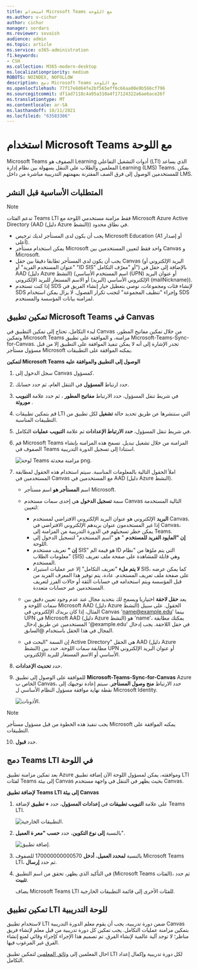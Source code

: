 ```yaml
---
title: استخدام Microsoft Teams مع اللوحة
ms.author: v-cichur
author: cichur
manager: serdars
ms.reviewer: sovaish
audience: admin
ms.topic: article
ms.service: o365-administration
f1.keywords:
- CSH
ms.collection: M365-modern-desktop
ms.localizationpriority: medium
ROBOTS: NOINDEX, NOFOLLOW
description: دمج Microsoft Teams مع اللوحة
ms.openlocfilehash: 77f17e8d64fe2bf565eff6c66aa00e9b566cf796
ms.sourcegitcommit: df1ad7118c4a95a310a4f17124322a6ae6ace26f
ms.translationtype: MT
ms.contentlocale: ar-SA
ms.lasthandoff: 10/11/2021
ms.locfileid: "63583306"
---
```

# <a name="use-microsoft-teams-classes-with-canvas"></a>استخدام Microsoft Teams مع اللوحة

Microsoft Teams الصفوف هو Learning أدوات التشغيل التفاعلي (LTI) الذي يساعد المعلمين والطلاب على التنقل بسهولة بين نظام إدارة Learning (LMS) Teams. يمكن للمستخدمين الوصول إلى فرق الصف المقترنة بمهمتهم التدريبية مباشرة من داخل LMS.

## <a name="prerequisites-before-deployment"></a>المتطلبات الأساسية قبل النشر

> [!NOTE]
> تدعم الفئات Teams LTI فقط مزامنة مستخدمي اللوحة مع Microsoft Azure Active Directory (AAD (دليل Azure النشط)) في نطاق محدود. 
> - يجب أن يكون لدى المستأجر لديك ترخيص Microsoft Education (A1 أو إصدار أعلى).
> - يمكن استخدام مستأجر Microsoft واحد فقط لتعيين المستخدمين بين Canvas و Microsoft.
> - يجب أن يكون لدى المستأجر تطابقا دقيقا بين حقل Canvas (البريد الإلكتروني أو "عنوان المستخدم الفريد" أو "ID SIS" أو "معرّف التكامل") بالإضافة إلى حقل في AAD (دليل Azure النشط) (اسم المستخدم الأساسي (UPN) أو عنوان البريد الإلكتروني الأساسي (البريد) أو الاسم المستعار للبريد الإلكتروني (mailNickname)).
> - إذا كنت تستخدم SDS لإنشاء فئات ومجموعات، نوصي بتعطيل خيار إنشاء الفريق في SDS وإجراء "تنظيف المجموعة" لتجنب تكرار [](/schooldatasync/group-cleanup) الفصول. لا يزال يمكن استخدام SDS لمزامنة بيانات المؤسسة والمستخدم.


## <a name="enable-the-microsoft-teams-app-in-canvas"></a>تمكين تطبيق Microsoft Teams في Canvas
لبدء التكامل، تحتاج إلى تمكين التطبيق في Canvas من خلال تمكين مفاتيح المطور، وتمكين Microsoft Teams مزامنة، و الموافقة على تطبيق Microsoft-Teams-Sync-for-Canvas. تجدر الإشارة إلى أنه لا يمكن تنفيذ الموافقة على التطبيق إلا من قبل مسؤول مستأجر Microsoft يمكنه الموافقة على التطبيقات.

**لتمكين Microsoft Teams الوصول إلى التطبيق والموافقة عليه**

1. سجل الدخول إلى Canvas كمسؤول.

2. حدد ارتباط **المسؤول** في التنقل العام، ثم حدد حسابك.
3. في شريط تنقل المسؤول، حدد الارتباط **مفاتيح المطور** ، ثم حدد علامة **التبويب موروثة** .
4. قم بتمكين تطبيقات LTI التي ستنشرها عن طريق تحديد حالة **تشغيل** لكل تطبيق من التطبيقات المناسبة.

5. في شريط تنقل المسؤول، **حدد الارتباط الإعدادات** ثم علامة **التبويب عمليات** التكامل.

6. قم Microsoft Teams المزامنة من خلال تشغيل تبديل. تسمح هذه المزامنة بإنشاء الصفوف في Teams استنادا إلى تسجيل الدورة التدريبية.
   
   ![لوحة Teams مزامنة محدثة png.](https://user-images.githubusercontent.com/87142492/128225881-abdfc52d-dc9e-48ad-aec5-f6617c6436f3.png)

7. املأ الحقول التالية بالمعلومات المناسبة. سيتم استخدام هذه الحقول لمطابقة المستخدمين في Canvas مع المستخدمين في AAD (دليل Azure النشط). 
   * اسم **المستأجر هو** اسم مستأجر Microsoft.
   * سمة **تسجيل الدخول** هي إحدى سمات مستخدم Canvas التالية المستخدمة لتعيين:
      * **البريد** الإلكتروني هو عنوان البريد الإلكتروني الافتراضي لمستخدم Canvas. إذا غير المستخدمون عنوان بريدهم الإلكتروني الافتراضي في Canvas، يمكن حظر تسجيلهم في الدورة التدريبية من المزامنة إلى Teams.
      * **إن "المايود الفريد للمستخدم** " هو "اسم المستخدم" لتسجيل الدخول إلى اللوحة.
      * **إن "** تعريف مستخدم SIS" هو قيمة الم ID التي يتم ملؤها من "نظام معلومات الطلاب" (SIS) وهي قابلة للمشاهدة على صفحة ملف تعريف المستخدم.
      * **لا يتم ملء** "تعريف التكامل" إلا عبر عمليات استيراد SIS، كما يمكن عرضه على صفحة ملف تعريف المستخدم. عادة، يتم توفير هذا المعرف الفريد من قبل المؤسسة ويتم استخدامه في حسابات الثقة أو حالات الفرز لتعريف المستخدمين عبر حسابات متعددة.

   * يعد **حقل لاحقة** اختياريا ويسمح لك بتحديد مجال عند عدم وجود تعيين دقيق بين سمات اللوحة و Microsoft AAD (دليل Azure النشط) الحقول. على سبيل المثال، إذا كان بريدك الإلكتروني في Canvas 'name@example.edu' بينما UPN في Microsoft AAD (دليل Azure النشط) هو 'name'، يمكنك مطابقة المستخدمين عن طريق إدخال '@example.edu' في حقل اللاحقة. يجب إدخال المجال في هذا الحقل باستخدام @السابق.
   * إن السمة "البحث في Active Directory" هي الحقل AAD (دليل Azure النشط) مطابقة سمات اللوحة. حدد بين UPN أو عنوان البريد الإلكتروني الأساسي أو الاسم المستعار للبريد الإلكتروني.

8. حدد **تحديث الإعدادات**.

9. للموافقة على الوصول إلى تطبيق **Microsoft-Teams-Sync-for-Canvas** Azure الخاص ب Canvas، حدد الارتباط **منح وصول المستأجر**. سيتم إعادة توجيهك إلى نقطة نهاية موافقة مسؤول النظام الأساسي ل Microsoft Identity.

   ![الأذونات.](media/permissions.png)
> [!NOTE] 
> يجب تنفيذ هذه الخطوة من قبل مسؤول مستأجر Microsoft يمكنه الموافقة على التطبيقات.

10. حدد **قبول**.

## <a name="integrate-teams-classes-lti-in-canvas"></a>دمج Teams LTI في اللوحة

بعد تمكين مزامنة تطبيق Azure وموافقته، يمكن لمسؤول اللوحة الآن إضافة تطبيق LTI لفئات Teams إلى بيئة Canvas بحيث يظهر في التنقل في واجهة مستخدم Canvas.

**لإضافة تطبيق Teams LTI إلى بيئة Canvas**

1. على علامة **التبويب تطبيقات** في **إعدادات المسؤول**، حدد **+ تطبيق** لإضافة Teams LTI.

   ![التطبيقات الخارجية.](media/external-apps.png)

3. بالنسبة **إلى نوع التكوين**، حدد **حسب "معر ة العميل**".

   ![إضافة تطبيق.](media/add-app.png)

4. بالنسبة **لمحدد العميل**، **أدخل** 170000000000570 للصفوف Microsoft Teams LTI، ثم حدد **إرسال**.

5. في التأكيد الذي يظهر، تحقق من اسم التطبيق (Microsoft Teams الفئات)، ثم حدد **تثبيت**.

   يضاف Microsoft Teams LTI للفئات الأخرى إلى قائمة التطبيقات الخارجية.
   
## <a name="enabling-the-lti-app-for-canvas-courses"></a>تمكين تطبيق LTI للوحة التدريبية

لاستخدام تطبيق LTI ضمن دورة تدريبية، يجب أن يقوم معلم الدورة التدريبية Canvas بتمكين مزامنة عمليات التكامل. يجب تمكين كل دورة تدريبية من قبل معلم لإنشاء فريق مناظر؛ لا توجد آلية عالمية لإنشاء الفرق. تم تصميم هذا الإجراء كإجراء وقائي لمنع إنشاء الفرق غير المرغوب فيها.

احال المعلمين إلى [وثائق المعلمين](https://support.microsoft.com/topic/use-microsoft-teams-classes-in-your-lms-preview-ac6a1e34-32f7-45e6-b83e-094185a1e78a#ID0EBD=Instructure_Canvas) لتمكين تطبيق LTI لكل دورة تدريبية وإكمال إعداد التكامل.
